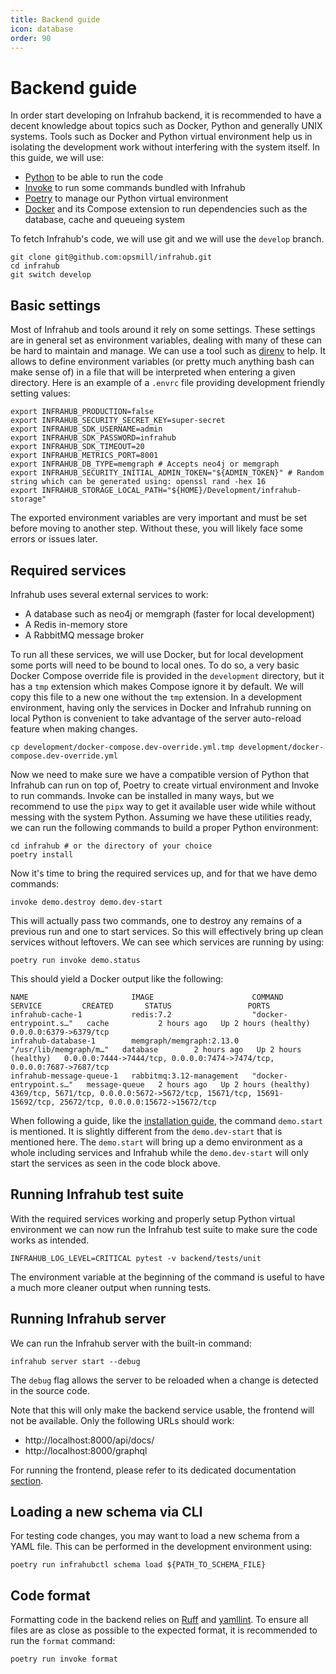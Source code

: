 ```yaml
---
title: Backend guide
icon: database
order: 90
---
```


# Backend guide

In order start developing on Infrahub backend, it is recommended to have a decent knowledge about topics such as Docker, Python and generally UNIX systems. Tools such as Docker and Python virtual environment help us in isolating the development work without interfering with the system itself. In this guide, we will use:

* [Python](https://www.python.org/) to be able to run the code
* [Invoke](https://www.pyinvoke.org/) to run some commands bundled with Infrahub
* [Poetry](https://python-poetry.org/) to manage our Python virtual environment
* [Docker](https://www.docker.com/) and its Compose extension to run dependencies such as the database, cache and queueing system

To fetch Infrahub's code, we will use git and we will use the `develop` branch.

```shell
git clone git@github.com:opsmill/infrahub.git
cd infrahub
git switch develop
```

## Basic settings

Most of Infrahub and tools around it rely on some settings. These settings are in general set as environment variables, dealing with many of these can be hard to maintain and manage. We can use a tool such as [direnv](https://direnv.net/) to help. It allows to define environment variables (or pretty much anything bash can make sense of) in a file that will be interpreted when entering a given directory. Here is an example of a `.envrc` file providing development friendly setting values:

```shell
export INFRAHUB_PRODUCTION=false
export INFRAHUB_SECURITY_SECRET_KEY=super-secret
export INFRAHUB_SDK_USERNAME=admin
export INFRAHUB_SDK_PASSWORD=infrahub
export INFRAHUB_SDK_TIMEOUT=20
export INFRAHUB_METRICS_PORT=8001
export INFRAHUB_DB_TYPE=memgraph # Accepts neo4j or memgraph
export INFRAHUB_SECURITY_INITIAL_ADMIN_TOKEN="${ADMIN_TOKEN}" # Random string which can be generated using: openssl rand -hex 16
export INFRAHUB_STORAGE_LOCAL_PATH="${HOME}/Development/infrahub-storage"
```

The exported environment variables are very important and must be set before moving to another step. Without these, you will likely face some errors or issues later.

## Required services

Infrahub uses several external services to work:

* A database such as neo4j or memgraph (faster for local development)
* A Redis in-memory store
* A RabbitMQ message broker

To run all these services, we will use Docker, but for local development some ports will need to be bound to local ones. To do so, a very basic Docker Compose override file is provided in the `development` directory, but it has a `tmp` extension which makes Compose ignore it by default. We will copy this file to a new one without the `tmp` extension. In a development environment, having only the services in Docker and Infrahub running on local Python is convenient to take advantage of the server auto-reload feature when making changes.

```shell
cp development/docker-compose.dev-override.yml.tmp development/docker-compose.dev-override.yml
```

Now we need to make sure we have a compatible version of Python that Infrahub can run on top of, Poetry to create virtual environment and Invoke to run commands. Invoke can be installed in many ways, but we recommend to use the `pipx` way to get it available user wide while without messing with the system Python. Assuming we have these utilities ready, we can run the following commands to build a proper Python environment:

```shell
cd infrahub # or the directory of your choice
poetry install
```

Now it's time to bring the required services up, and for that we have demo commands:

```shell
invoke demo.destroy demo.dev-start
```

This will actually pass two commands, one to destroy any remains of a previous run and one to start services. So this will effectively bring up clean services without leftovers. We can see which services are running by using:

```shell
poetry run invoke demo.status
```

This should yield a Docker output like the following:

```
NAME                       IMAGE                      COMMAND                  SERVICE         CREATED       STATUS                 PORTS
infrahub-cache-1           redis:7.2                  "docker-entrypoint.s…"   cache           2 hours ago   Up 2 hours (healthy)   0.0.0.0:6379->6379/tcp
infrahub-database-1        memgraph/memgraph:2.13.0   "/usr/lib/memgraph/m…"   database        2 hours ago   Up 2 hours (healthy)   0.0.0.0:7444->7444/tcp, 0.0.0.0:7474->7474/tcp, 0.0.0.0:7687->7687/tcp
infrahub-message-queue-1   rabbitmq:3.12-management   "docker-entrypoint.s…"   message-queue   2 hours ago   Up 2 hours (healthy)   4369/tcp, 5671/tcp, 0.0.0.0:5672->5672/tcp, 15671/tcp, 15691-15692/tcp, 25672/tcp, 0.0.0.0:15672->15672/tcp
```

When following a guide, like the [installation guide](../guides/installation.md), the command `demo.start` is mentioned. It is slightly different from the `demo.dev-start` that is mentioned here. The `demo.start` will bring up a demo environment as a whole including services and Infrahub while the `demo.dev-start` will only start the services as seen in the code block above.

## Running Infrahub test suite

With the required services working and properly setup Python virtual environment we can now run the Infrahub test suite to make sure the code works as intended.

```shell
INFRAHUB_LOG_LEVEL=CRITICAL pytest -v backend/tests/unit
```

The environment variable at the beginning of the command is useful to have a much more cleaner output when running tests.

## Running Infrahub server

We can run the Infrahub server with the built-in command:

```shell
infrahub server start --debug
```

The `debug` flag allows the server to be reloaded when a change is detected in the source code.

Note that this will only make the backend service usable, the frontend will not be available. Only the following URLs should work:

* http://localhost:8000/api/docs/
* http://localhost:8000/graphql

For running the frontend, please refer to its dedicated documentation [section](./frontend.md).

## Loading a new schema via CLI

For testing code changes, you may want to load a new schema from a YAML file. This can be performed in the development environment using:

```shell
poetry run infrahubctl schema load ${PATH_TO_SCHEMA_FILE}
```

## Code format

Formatting code in the backend relies on [Ruff](https://docs.astral.sh/ruff/) and [yamllint](https://yamllint.readthedocs.io/en/stable/). To ensure all files are as close as possible to the expected format, it is recommended to run the `format` command:

```shell
poetry run invoke format
```